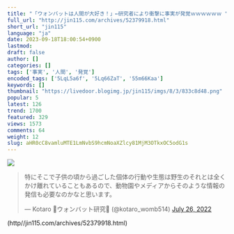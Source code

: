 ```yaml
---
title: "「ウォンバットは人間が大好き！」←研究者により衝撃に事実が発覚ｗｗｗｗｗｗ "
full_url: "http://jin115.com/archives/52379918.html"
short_url: "jin115"
language: "ja"
date: 2023-09-18T18:00:54+0900
lastmod: 
draft: false
author: []
categories: []
tags: ['事実', '人間', '発覚']
encoded_tags: ['5LqL5a6f', '5Lq66ZaT', '55m66Kaa']
keywords: []
thumbnail: "https://livedoor.blogimg.jp/jin115/imgs/8/3/833c8d48.png"
popular: 5
latest: 126
trend: 1700
featured: 329
views: 1573
comments: 64
weight: 12
slug: aHR0cC8vamluMTE1LmNvbS9hcmNoaXZlcy81MjM3OTkxOC5odG1s
---
```


![](https://livedoor.blogimg.jp/jin115/imgs/8/3/833c8d48.png)

<blockquote class='twitter-tweet'><p lang='ja' dir='ltr'>特にそこで子供の頃から過ごした個体の行動や生態は野生のそれとは全くかけ離れていることもあるので、動物園やメディアからそのような情報の発信も必要なのかなと思います。</p>— Kotaro 🐨ウォンバット研究🐻 (@kotaro_womb514) <a href='https//twitter.com/kotaro_womb514/status/1551822675093270529?ref_src=twsrc%5Etfw'>July 26, 2022</a></blockquote> 

(http//jin115.com/archives/52379918.html)
